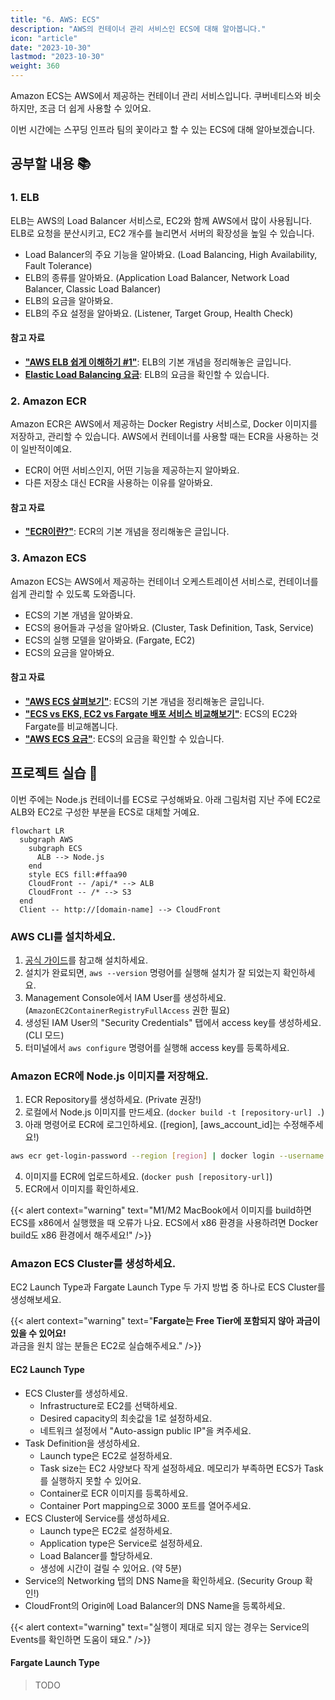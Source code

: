 ```yaml
---
title: "6. AWS: ECS"
description: "AWS의 컨테이너 관리 서비스인 ECS에 대해 알아봅니다."
icon: "article"
date: "2023-10-30"
lastmod: "2023-10-30"
weight: 360
---
```


Amazon ECS는 AWS에서 제공하는 컨테이너 관리 서비스입니다. 쿠버네티스와 비슷하지만, 조금 더 쉽게 사용할 수 있어요.

이번 시간에는 스꾸딩 인프라 팀의 꽃이라고 할 수 있는 ECS에 대해 알아보겠습니다.

## 공부할 내용 📚

### 1. ELB

ELB는 AWS의 Load Balancer 서비스로, EC2와 함께 AWS에서 많이 사용됩니다. ELB로 요청을 분산시키고, EC2 개수를 늘리면서 서버의 확장성을 높일 수 있습니다.

- Load Balancer의 주요 기능을 알아봐요. (Load Balancing, High Availability, Fault Tolerance)
- ELB의 종류를 알아봐요. (Application Load Balancer, Network Load Balancer, Classic Load Balancer)
- ELB의 요금을 알아봐요.
- ELB의 주요 설정을 알아봐요. (Listener, Target Group, Health Check)

#### 참고 자료

- **["AWS ELB 쉽게 이해하기 #1"](https://aws-hyoh.tistory.com/128)**: ELB의 기본 개념을 정리해놓은 글입니다.
- **[Elastic Load Balancing 요금](https://aws.amazon.com/ko/elasticloadbalancing/pricing/)**: ELB의 요금을 확인할 수 있습니다.

### 2. Amazon ECR

Amazon ECR은 AWS에서 제공하는 Docker Registry 서비스로, Docker 이미지를 저장하고, 관리할 수 있습니다. AWS에서 컨테이너를 사용할 때는 ECR을 사용하는 것이 일반적이예요.

- ECR이 어떤 서비스인지, 어떤 기능을 제공하는지 알아봐요.
- 다른 저장소 대신 ECR을 사용하는 이유를 알아봐요.

#### 참고 자료

- **["ECR이란?"](https://ks1171-park.tistory.com/107)**: ECR의 기본 개념을 정리해놓은 글입니다.

### 3. Amazon ECS

Amazon ECS는 AWS에서 제공하는 컨테이너 오케스트레이션 서비스로, 컨테이너를 쉽게 관리할 수 있도록 도와줍니다.

- ECS의 기본 개념을 알아봐요.
- ECS의 용어들과 구성을 알아봐요. (Cluster, Task Definition, Task, Service)
- ECS의 실행 모델을 알아봐요. (Fargate, EC2)
- ECS의 요금을 알아봐요.

#### 참고 자료

- **["AWS ECS 살펴보기"](https://boostbrothers.github.io/technology/2020/01/29/AWS-ECS-%EC%82%B4%ED%8E%B4%EB%B3%B4%EA%B8%B0/)**: ECS의 기본 개념을 정리해놓은 글입니다.
- **["ECS vs EKS, EC2 vs Fargate 배포 서비스 비교해보기"](https://velog.io/@tanggu01/%EB%B0%8D%EA%B8%80-ECS-vs-EKS-EC2-vs-Fargate-%EB%B0%B0%ED%8F%AC-%EC%84%9C%EB%B9%84%EC%8A%A4-%EB%B9%84%EA%B5%90%ED%95%B4%EB%B3%B4%EA%B8%B0)**: ECS의 EC2와 Fargate를 비교해봅니다.
- **["AWS ECS 요금"](https://aws.amazon.com/ko/ecs/pricing/)**: ECS의 요금을 확인할 수 있습니다.

## 프로젝트 실습 🎈

이번 주에는 Node.js 컨테이너를 ECS로 구성해봐요. 아래 그림처럼 지난 주에 EC2로 ALB와 EC2로 구성한 부분을 ECS로 대체할 거예요.

```mermaid
flowchart LR
  subgraph AWS
    subgraph ECS
      ALB --> Node.js
    end
    style ECS fill:#ffaa90
    CloudFront -- /api/* --> ALB
    CloudFront -- /* --> S3
  end
  Client -- http://[domain-name] --> CloudFront
```

### AWS CLI를 설치하세요.

1. [공식 가이드](https://docs.aws.amazon.com/ko_kr/cli/latest/userguide/getting-started-install.html)를 참고해 설치하세요.
2. 설치가 완료되면, `aws --version` 명령어를 실행해 설치가 잘 되었는지 확인하세요.
3. Management Console에서 IAM User를 생성하세요. (`AmazonEC2ContainerRegistryFullAccess` 권한 필요)
4. 생성된 IAM User의 "Security Credentials" 탭에서 access key를 생성하세요. (CLI 모드)
5. 터미널에서 `aws configure` 명령어를 실행해 access key를 등록하세요.

### Amazon ECR에 Node.js 이미지를 저장해요.

1. ECR Repository를 생성하세요. (Private 권장!)
2. 로컬에서 Node.js 이미지를 만드세요. (`docker build -t [repository-url] .`)
3. 아래 명령어로 ECR에 로그인하세요. ([region], [aws_account_id]는 수정해주세요!)
  ```bash
  aws ecr get-login-password --region [region] | docker login --username AWS --password-stdin [aws_account_id].dkr.ecr.[region].amazonaws.com
  ```
4. 이미지를 ECR에 업로드하세요. (`docker push [repository-url]`)
5. ECR에서 이미지를 확인하세요.

{{< alert context="warning" text="M1/M2 MacBook에서 이미지를 build하면 ECS를 x86에서 실행했을 때 오류가 나요. ECS에서 x86 환경을 사용하려면 Docker build도 x86 환경에서 해주세요!" />}}

### Amazon ECS Cluster를 생성하세요.

EC2 Launch Type과 Fargate Launch Type 두 가지 방법 중 하나로 ECS Cluster를 생성해보세요.

{{< alert context="warning" text="**Fargate는 Free Tier에 포함되지 않아 과금이 있을 수 있어요!**<br>과금을 원치 않는 분들은 EC2로 실습해주세요." />}}

#### EC2 Launch Type

- ECS Cluster를 생성하세요.
  - Infrastructure로 EC2를 선택하세요.
  - Desired capacity의 최솟값을 1로 설정하세요.
  - 네트워크 설정에서 "Auto-assign public IP"을 켜주세요.
- Task Definition을 생성하세요.
  - Launch type은 EC2로 설정하세요.
  - Task size는 EC2 사양보다 작게 설정하세요. 메모리가 부족하면 ECS가 Task를 실행하지 못할 수 있어요.
  - Container로 ECR 이미지를 등록하세요.
  - Container Port mapping으로 3000 포트를 열어주세요.
- ECS Cluster에 Service를 생성하세요.
  - Launch type은 EC2로 설정하세요.
  - Application type은 Service로 설정하세요.
  - Load Balancer를 할당하세요.
  - 생성에 시간이 걸릴 수 있어요. (약 5분)
- Service의 Networking 탭의 DNS Name을 확인하세요. (Security Group 확인!)
- CloudFront의 Origin에 Load Balancer의 DNS Name을 등록하세요.

{{< alert context="warning" text="실행이 제대로 되지 않는 경우는 Service의 Events를 확인하면 도움이 돼요." />}}

#### Fargate Launch Type

> TODO

